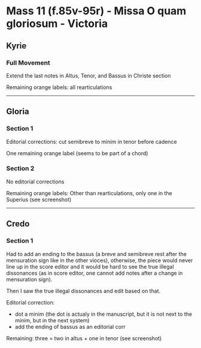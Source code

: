 # Mass 11 (f.85v-95r) - Missa O quam gloriosum - Victoria



## Kyrie
### Full Movement

Extend the last notes in Altus, Tenor, and Bassus in Christe section

Remaining orange labels: all rearticulations

---

## Gloria
### Section 1

Editorial corrections: cut semibreve to minim in tenor before cadence

One remaining orange label (seems to be part of a chord)


### Section 2

No editorial corrections

Remaining orange labels: Other than rearticulations, only one in the Superius (see screenshot)

---

## Credo
### Section 1

Had to add an ending to the bassus (a breve and semibreve rest after the mensuration sign like in the other vioces), otherwise, the piece would never line up in the score editor and it would be hard to see the true illegal dissonances (as in score editor, one cannot add notes after a change in mensuration sign).

Then I saw the true illegal dissonances and edit based on that.

Editorial correction:
- dot a minim (the dot is actualy in the manuscript, but it is not next to the minim, but in the next system)
- add the ending of bassus as an editorial corr

Remaining: three = two in altus + one in tenor (see screenshot)